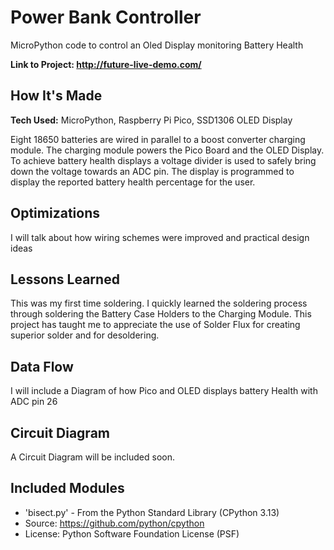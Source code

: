 # Power Bank Controller
MicroPython code to control an Oled Display monitoring Battery Health

**Link to Project: http://future-live-demo.com/**

## How It's Made
**Tech Used:** MicroPython, Raspberry Pi Pico, SSD1306 OLED Display

Eight 18650 batteries are wired in parallel to a boost converter charging module. The charging module powers the Pico Board and the OLED Display. To achieve battery health displays a voltage divider is used to safely bring down the voltage towards an ADC pin. The display is programmed to display the reported battery health percentage for the user. 

## Optimizations
I will talk about how wiring schemes were improved and practical design ideas

## Lessons Learned
This was my first time soldering. I quickly learned the soldering process through soldering the Battery Case Holders to the Charging Module. This project has taught me to appreciate the use of Solder Flux for creating superior solder and for desoldering. 

## Data Flow
I will include a Diagram of how Pico and OLED displays battery Health with ADC pin 26

## Circuit Diagram
A Circuit Diagram will be included soon.

## Included Modules
- 'bisect.py' - From the Python Standard Library (CPython 3.13)
- Source: https://github.com/python/cpython
- License: Python Software Foundation License (PSF)
